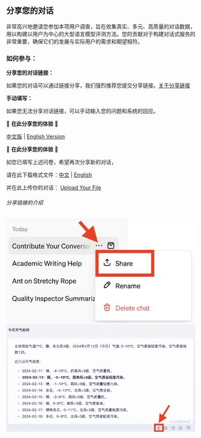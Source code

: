 ## 分享您的对话

非常高兴地邀请您参加本项用户调查，旨在收集真实、多元、高质量的对话数据，用以构建以用户为中心的大型语言模型评测方法。您的贡献对于构建对话式服务的非常重要，确保它们的发展与实际用户的需求和期望相符。



### 如何参与：

**分享您的对话链接：**

如果您的对话可以通过链接分享，我们强烈推荐您提交分享链接。[关于分享链接](#分享链接的介绍)

**手动填写：**

如果您无法分享对话链接，可以手动输入您的问题和系统的回应。

🚧  **在此分享您的体验**  🚧

[中文版](https://www.wjx.cn/vm/YKqvOL9.aspx#) | [English Version](https://www.wjx.cn/vm/Qc5XIm2.aspx# )

🚧  **在此分享您的体验**  🚧

如您已填写上述问卷，希望再次分享新的对话，

请在此下载格式文件：[中文](https://cloud.tsinghua.edu.cn/f/3f43eb9698f54d8b80b1/) | [English](https://cloud.tsinghua.edu.cn/f/daca9e76f4b24741b900/)

并在此上传你的对话： [Upload Your File](https://cloud.tsinghua.edu.cn/u/d/25c5a976d0954656a574/)



###### 分享链接的介绍

<center class='half'>
  <img src='./fig/ChatGPT-share.png'>
  <img src='./fig/ERNIE-share.png'>
</center>